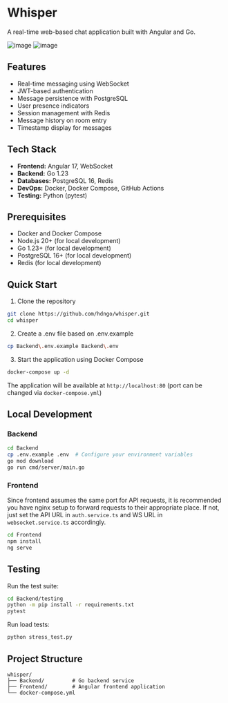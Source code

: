 # Whisper
A real-time web-based chat application built with Angular and Go.

![image](https://github.com/user-attachments/assets/6319c238-599c-4e75-b26a-575e0972bb31)
![image](https://github.com/user-attachments/assets/ef2bbe73-15d3-403e-b7ec-dc46a8dd617e)

## Features

- Real-time messaging using WebSocket
- JWT-based authentication
- Message persistence with PostgreSQL
- User presence indicators
- Session management with Redis
- Message history on room entry
- Timestamp display for messages

## Tech Stack

- **Frontend:** Angular 17, WebSocket
- **Backend:** Go 1.23
- **Databases:** PostgreSQL 16, Redis
- **DevOps:** Docker, Docker Compose, GitHub Actions
- **Testing:** Python (pytest)

## Prerequisites

- Docker and Docker Compose
- Node.js 20+ (for local development)
- Go 1.23+ (for local development)
- PostgreSQL 16+ (for local development)
- Redis (for local development)

## Quick Start

1. Clone the repository
```bash
git clone https://github.com/hdngo/whisper.git
cd whisper
```

2. Create a .env file based on .env.example
```bash
cp Backend\.env.example Backend\.env
```

3. Start the application using Docker Compose
```bash
docker-compose up -d
```

The application will be available at `http://localhost:80` (port can be changed via `docker-compose.yml`)

## Local Development
### Backend
```bash
cd Backend
cp .env.example .env  # Configure your environment variables
go mod download
go run cmd/server/main.go
```

### Frontend
Since frontend assumes the same port for API requests, it is recommended you have nginx setup to forward requests to their appropriate place.
If not, just set the API URL in `auth.service.ts` and WS URL in `websocket.service.ts` accordingly.
```bash
cd Frontend
npm install
ng serve
```

## Testing

Run the test suite:
```bash
cd Backend/testing
python -m pip install -r requirements.txt
pytest
```

Run load tests:
```bash
python stress_test.py
```

## Project Structure

```
whisper/
├── Backend/         # Go backend service
├── Frontend/        # Angular frontend application
└── docker-compose.yml
```
